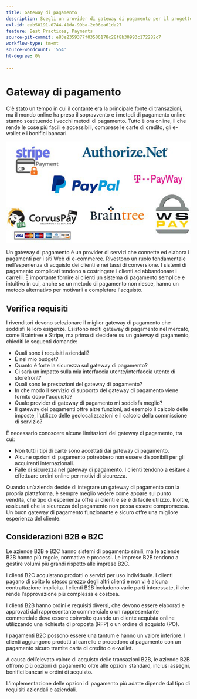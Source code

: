 ```yaml
---
title: Gateway di pagamento
description: Scegli un provider di gateway di pagamento per il progetto di e-commerce in base alle esigenze della tua azienda.
exl-id: eab50191-0744-41da-99ba-2e06ea61da27
feature: Best Practices, Payments
source-git-commit: e83e2359377f03506178c28f8b30993c172282c7
workflow-type: tm+mt
source-wordcount: '554'
ht-degree: 0%

---
```


# Gateway di pagamento

C&#39;è stato un tempo in cui il contante era la principale fonte di transazioni, ma il mondo online ha preso il sopravvento e i metodi di pagamento online stanno sostituendo i vecchi metodi di pagamento. Tutto è ora online, il che rende le cose più facili e accessibili, comprese le carte di credito, gli e-wallet e i bonifici bancari.

![Logo provider gateway di pagamenti](../../assets/playbooks/payment-gateways.png)

Un gateway di pagamento è un provider di servizi che connette ed elabora i pagamenti per i siti Web di e-commerce. Rivestono un ruolo fondamentale nell’esperienza di acquisto dei clienti e nei tassi di conversione. I sistemi di pagamento complicati tendono a costringere i clienti ad abbandonare i carrelli. È importante fornire ai clienti un sistema di pagamento semplice e intuitivo in cui, anche se un metodo di pagamento non riesce, hanno un metodo alternativo per motivarli a completare l&#39;acquisto.

## Verifica requisiti

I rivenditori devono selezionare il miglior gateway di pagamento che soddisfi le loro esigenze. Esistono molti gateway di pagamento nel mercato, come Braintree e Stripe, ma prima di decidere su un gateway di pagamento, chiediti le seguenti domande:

- Quali sono i requisiti aziendali?
- È nel mio budget?
- Quanto è forte la sicurezza sul gateway di pagamento?
- Ci sarà un impatto sulla mia interfaccia utente/interfaccia utente di storefront?
- Quali sono le prestazioni del gateway di pagamento?
- In che modo il servizio di supporto del gateway di pagamento viene fornito dopo l&#39;acquisto?
- Quale provider di gateway di pagamento mi soddisfa meglio?
- Il gateway dei pagamenti offre altre funzioni, ad esempio il calcolo delle imposte, l&#39;utilizzo delle geolocalizzazioni e il calcolo della commissione di servizio?

È necessario conoscere alcune limitazioni dei gateway di pagamento, tra cui:

- Non tutti i tipi di carte sono accettati dai gateway di pagamento.
- Alcune opzioni di pagamento potrebbero non essere disponibili per gli acquirenti internazionali.
- Falle di sicurezza nel gateway di pagamento. I clienti tendono a esitare a effettuare ordini online per motivi di sicurezza.

Quando un’azienda decide di integrare un gateway di pagamento con la propria piattaforma, è sempre meglio vedere come appare sul punto vendita, che tipo di esperienza offre ai clienti e se è di facile utilizzo. Inoltre, assicurati che la sicurezza del pagamento non possa essere compromessa. Un buon gateway di pagamento funzionante e sicuro offre una migliore esperienza del cliente.

## Considerazioni B2B e B2C

Le aziende B2B e B2C hanno sistemi di pagamento simili, ma le aziende B2B hanno più regole, normative e processi. Le imprese B2B tendono a gestire volumi più grandi rispetto alle imprese B2C.

I clienti B2C acquistano prodotti o servizi per uso individuale. I clienti pagano di solito lo stesso prezzo degli altri clienti e non vi è alcuna contrattazione implicita. I clienti B2B includono varie parti interessate, il che rende l’approvazione più complessa e costosa.

I clienti B2B hanno ordini e requisiti diversi, che devono essere elaborati e approvati dal rappresentante commerciale o un rappresentante commerciale deve essere coinvolto quando un cliente acquista online utilizzando una richiesta di proposta (RFP) o un ordine di acquisto (PO).

I pagamenti B2C possono essere una tantum e hanno un valore inferiore. I clienti aggiungono prodotti al carrello e procedono al pagamento con un pagamento sicuro tramite carta di credito o e-wallet.

A causa dell’elevato valore di acquisto delle transazioni B2B, le aziende B2B offrono più opzioni di pagamento oltre alle opzioni standard, inclusi assegni, bonifici bancari e ordini di acquisto.

L&#39;implementazione delle opzioni di pagamento più adatte dipende dal tipo di requisiti aziendali e aziendali.
